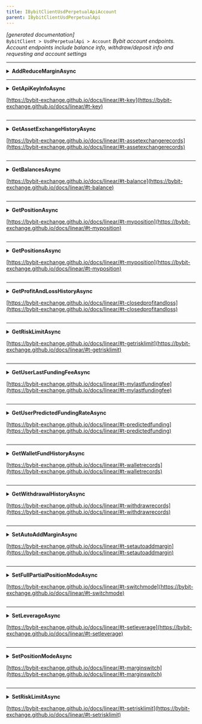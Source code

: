 ```yaml
---
title: IBybitClientUsdPerpetualApiAccount
parent: IBybitClientUsdPerpetualApi
---
```

*[generated documentation]*  
`BybitClient > UsdPerpetualApi > Account`
*Bybit account endpoints. Account endpoints include balance info, withdraw/deposit info and requesting and account settings*
  

***

<details>
<summary>
<b>AddReduceMarginAsync</b>  

</summary>
<p>

```C#  
Task<WebCallResult<BybitMarginResult>> AddReduceMarginAsync(string symbol, OrderSide side, decimal margin, [Optional] long? receiveWindow, [Optional] CancellationToken ct);  
```  

|Parameter|Description|
|---|---|
|`symbol`|The symbol|
|`side`|The side|
|`margin`|Margin to add (positive) or remove (negative)|
|`receiveWindow`|The receive window for which this request is active. When the request takes longer than this to complete the server will reject the request|
|`ct`|Cancellation token|

*Add/reduce margin*  

</p>
</details>

***

<details>
<summary>
<b>GetApiKeyInfoAsync</b>  

[https://bybit-exchange.github.io/docs/linear/#t-key](https://bybit-exchange.github.io/docs/linear/#t-key)  
</summary>
<p>

```C#  
Task<WebCallResult<IEnumerable<ByBitApiKeyInfo>>> GetApiKeyInfoAsync([Optional] long? receiveWindow, [Optional] CancellationToken ct);  
```  

|Parameter|Description|
|---|---|
|`receiveWindow`|The receive window for which this request is active. When the request takes longer than this to complete the server will reject the request|
|`ct`|Cancellation token|

*Get Api key info*  

</p>
</details>

***

<details>
<summary>
<b>GetAssetExchangeHistoryAsync</b>  

[https://bybit-exchange.github.io/docs/linear/#t-assetexchangerecords](https://bybit-exchange.github.io/docs/linear/#t-assetexchangerecords)  
</summary>
<p>

```C#  
Task<WebCallResult<IEnumerable<BybitExchangeHistoryEntry>>> GetAssetExchangeHistoryAsync([Optional] long? fromId, [Optional] SearchDirection? direction, [Optional] int? limit, [Optional] long? receiveWindow, [Optional] CancellationToken ct);  
```  

|Parameter|Description|
|---|---|
|`fromId`|Filter by id|
|`direction`|Filter by direction|
|`limit`|Max records|
|`receiveWindow`|The receive window for which this request is active. When the request takes longer than this to complete the server will reject the request|
|`ct`|Cancellation token|

*Get asset exchange history*  

</p>
</details>

***

<details>
<summary>
<b>GetBalancesAsync</b>  

[https://bybit-exchange.github.io/docs/linear/#t-balance](https://bybit-exchange.github.io/docs/linear/#t-balance)  
</summary>
<p>

```C#  
Task<WebCallResult<Dictionary<string, BybitBalance>>> GetBalancesAsync([Optional] string? asset, [Optional] long? receiveWindow, [Optional] CancellationToken ct);  
```  

|Parameter|Description|
|---|---|
|`asset`|Filter by asset|
|`receiveWindow`|The receive window for which this request is active. When the request takes longer than this to complete the server will reject the request|
|`ct`|Cancellation token|

*Get wallet balances*  

</p>
</details>

***

<details>
<summary>
<b>GetPositionAsync</b>  

[https://bybit-exchange.github.io/docs/linear/#t-myposition](https://bybit-exchange.github.io/docs/linear/#t-myposition)  
</summary>
<p>

```C#  
Task<WebCallResult<IEnumerable<BybitPositionUsd>>> GetPositionAsync(string symbol, [Optional] long? receiveWindow, [Optional] CancellationToken ct);  
```  

|Parameter|Description|
|---|---|
|`symbol`|Filter by symbol|
|`receiveWindow`|The receive window for which this request is active. When the request takes longer than this to complete the server will reject the request|
|`ct`|Cancellation token|

*Get user positions*  

</p>
</details>

***

<details>
<summary>
<b>GetPositionsAsync</b>  

[https://bybit-exchange.github.io/docs/linear/#t-myposition](https://bybit-exchange.github.io/docs/linear/#t-myposition)  
</summary>
<p>

```C#  
Task<WebCallResult<IEnumerable<BybitPositionUsd>>> GetPositionsAsync([Optional] long? receiveWindow, [Optional] CancellationToken ct);  
```  

|Parameter|Description|
|---|---|
|`receiveWindow`|The receive window for which this request is active. When the request takes longer than this to complete the server will reject the request|
|`ct`|Cancellation token|

*Get user positions*  

</p>
</details>

***

<details>
<summary>
<b>GetProfitAndLossHistoryAsync</b>  

[https://bybit-exchange.github.io/docs/linear/#t-closedprofitandloss](https://bybit-exchange.github.io/docs/linear/#t-closedprofitandloss)  
</summary>
<p>

```C#  
Task<WebCallResult<BybitPage<IEnumerable<BybitPnlEntry>>>> GetProfitAndLossHistoryAsync(string symbol, [Optional] DateTime? startTime, [Optional] DateTime? endTime, [Optional] TradeType? type, [Optional] int? page, [Optional] int? pageSize, [Optional] long? receiveWindow, [Optional] CancellationToken ct);  
```  

|Parameter|Description|
|---|---|
|`symbol`|The symbol to get records for|
|`startTime`|Filter by startTime|
|`endTime`|Filter by endTime|
|`type`|Filter by type|
|`page`|Page|
|`pageSize`|Page size|
|`receiveWindow`|The receive window for which this request is active. When the request takes longer than this to complete the server will reject the request|
|`ct`|Cancellation token|

*Get user's profit and loss records*  

</p>
</details>

***

<details>
<summary>
<b>GetRiskLimitAsync</b>  

[https://bybit-exchange.github.io/docs/linear/#t-getrisklimit](https://bybit-exchange.github.io/docs/linear/#t-getrisklimit)  
</summary>
<p>

```C#  
Task<WebCallResult<IEnumerable<BybitRiskLimit>>> GetRiskLimitAsync(string symbol, [Optional] long? receiveWindow, [Optional] CancellationToken ct);  
```  

|Parameter|Description|
|---|---|
|`symbol`|The symbol|
|`receiveWindow`|The receive window for which this request is active. When the request takes longer than this to complete the server will reject the request|
|`ct`|Cancellation token|

*Get position risk limit*  

</p>
</details>

***

<details>
<summary>
<b>GetUserLastFundingFeeAsync</b>  

[https://bybit-exchange.github.io/docs/linear/#t-mylastfundingfee](https://bybit-exchange.github.io/docs/linear/#t-mylastfundingfee)  
</summary>
<p>

```C#  
Task<WebCallResult<BybitFundingSettlement>> GetUserLastFundingFeeAsync(string symbol, [Optional] long? receiveWindow, [Optional] CancellationToken ct);  
```  

|Parameter|Description|
|---|---|
|`symbol`|The symbol|
|`receiveWindow`|The receive window for which this request is active. When the request takes longer than this to complete the server will reject the request|
|`ct`|Cancellation token|

*Get user last funding fee*  

</p>
</details>

***

<details>
<summary>
<b>GetUserPredictedFundingRateAsync</b>  

[https://bybit-exchange.github.io/docs/linear/#t-predictedfunding](https://bybit-exchange.github.io/docs/linear/#t-predictedfunding)  
</summary>
<p>

```C#  
Task<WebCallResult<BybitPredictedFunding>> GetUserPredictedFundingRateAsync(string symbol, [Optional] long? receiveWindow, [Optional] CancellationToken ct);  
```  

|Parameter|Description|
|---|---|
|`symbol`|The symbol|
|`receiveWindow`|The receive window for which this request is active. When the request takes longer than this to complete the server will reject the request|
|`ct`|Cancellation token|

*Get predicted next funding rate*  

</p>
</details>

***

<details>
<summary>
<b>GetWalletFundHistoryAsync</b>  

[https://bybit-exchange.github.io/docs/linear/#t-walletrecords](https://bybit-exchange.github.io/docs/linear/#t-walletrecords)  
</summary>
<p>

```C#  
Task<WebCallResult<IEnumerable<BybitWalletFundRecord>>> GetWalletFundHistoryAsync([Optional] string? asset, [Optional] DateTime? startTime, [Optional] DateTime? endTime, [Optional] WalletFundType? type, [Optional] int? pageSize, [Optional] int? page, [Optional] long? receiveWindow, [Optional] CancellationToken ct);  
```  

|Parameter|Description|
|---|---|
|`asset`|Filter by asset|
|`startTime`|Filter by start time|
|`endTime`|Filter by end time|
|`type`|Filter by type|
|`pageSize`|Page size|
|`page`|Page|
|`receiveWindow`|The receive window for which this request is active. When the request takes longer than this to complete the server will reject the request|
|`ct`|Cancellation token|

*Get wallet fund endpoints*  

</p>
</details>

***

<details>
<summary>
<b>GetWithdrawalHistoryAsync</b>  

[https://bybit-exchange.github.io/docs/linear/#t-withdrawrecords](https://bybit-exchange.github.io/docs/linear/#t-withdrawrecords)  
</summary>
<p>

```C#  
Task<WebCallResult<IEnumerable<BybitWithdrawal>>> GetWithdrawalHistoryAsync([Optional] string? asset, [Optional] DateTime? startTime, [Optional] DateTime? endTime, [Optional] WithdrawStatus? status, [Optional] int? pageSize, [Optional] int? page, [Optional] long? receiveWindow, [Optional] CancellationToken ct);  
```  

|Parameter|Description|
|---|---|
|`asset`|Filter by asset|
|`startTime`|Filter by start time|
|`endTime`|Filter by end time|
|`status`|Filter by status|
|`pageSize`|Page size|
|`page`|Page|
|`receiveWindow`|The receive window for which this request is active. When the request takes longer than this to complete the server will reject the request|
|`ct`|Cancellation token|

*Get withdrawal history*  

</p>
</details>

***

<details>
<summary>
<b>SetAutoAddMarginAsync</b>  

[https://bybit-exchange.github.io/docs/linear/#t-setautoaddmargin](https://bybit-exchange.github.io/docs/linear/#t-setautoaddmargin)  
</summary>
<p>

```C#  
Task<WebCallResult> SetAutoAddMarginAsync(string symbol, OrderSide side, bool autoAddMargin, [Optional] long? receiveWindow, [Optional] CancellationToken ct);  
```  

|Parameter|Description|
|---|---|
|`symbol`|Symbol|
|`side`|Side|
|`autoAddMargin`|Auto add or not|
|`receiveWindow`|The receive window for which this request is active. When the request takes longer than this to complete the server will reject the request|
|`ct`|Cancellation token|

*Set auto add margin switch*  

</p>
</details>

***

<details>
<summary>
<b>SetFullPartialPositionModeAsync</b>  

[https://bybit-exchange.github.io/docs/linear/#t-switchmode](https://bybit-exchange.github.io/docs/linear/#t-switchmode)  
</summary>
<p>

```C#  
Task<WebCallResult<BybitTpSlMode>> SetFullPartialPositionModeAsync(string symbol, StopLossTakeProfitMode mode, [Optional] long? receiveWindow, [Optional] CancellationToken ct);  
```  

|Parameter|Description|
|---|---|
|`symbol`|The symbol|
|`mode`|New mode|
|`receiveWindow`|The receive window for which this request is active. When the request takes longer than this to complete the server will reject the request|
|`ct`|Cancellation token|

*Switch between full or partial Stop loss/Take profit mode*  

</p>
</details>

***

<details>
<summary>
<b>SetLeverageAsync</b>  

[https://bybit-exchange.github.io/docs/linear/#t-setleverage](https://bybit-exchange.github.io/docs/linear/#t-setleverage)  
</summary>
<p>

```C#  
Task<WebCallResult> SetLeverageAsync(string symbol, int buyLeverage, int sellLeverage, [Optional] long? receiveWindow, [Optional] CancellationToken ct);  
```  

|Parameter|Description|
|---|---|
|`symbol`|The symbol|
|`buyLeverage`|Buy leverage|
|`sellLeverage`|Sell leverage|
|`receiveWindow`|The receive window for which this request is active. When the request takes longer than this to complete the server will reject the request|
|`ct`|Cancellation token|

*Set leverage*  

</p>
</details>

***

<details>
<summary>
<b>SetPositionModeAsync</b>  

[https://bybit-exchange.github.io/docs/linear/#t-marginswitch](https://bybit-exchange.github.io/docs/linear/#t-marginswitch)  
</summary>
<p>

```C#  
Task<WebCallResult> SetPositionModeAsync(string symbol, bool isIsolated, decimal buyLeverage, decimal sellLeverage, [Optional] long? receiveWindow, [Optional] CancellationToken ct);  
```  

|Parameter|Description|
|---|---|
|`symbol`|The symbol|
|`isIsolated`|True is Isolated; false is Cross|
|`buyLeverage`|Buy leverage|
|`sellLeverage`|Sell leverage|
|`receiveWindow`||
|`ct`|Cancellation token|

*Switch Cross/Isolated; must set leverage value when switching from Cross to Isolated*  

</p>
</details>

***

<details>
<summary>
<b>SetRiskLimitAsync</b>  

[https://bybit-exchange.github.io/docs/linear/#t-setrisklimit](https://bybit-exchange.github.io/docs/linear/#t-setrisklimit)  
</summary>
<p>

```C#  
Task<WebCallResult<BybitRiskId>> SetRiskLimitAsync(string symbol, OrderSide side, long riskId, [Optional] long? receiveWindow, [Optional] CancellationToken ct);  
```  

|Parameter|Description|
|---|---|
|`symbol`|The symbol|
|`side`|Side|
|`riskId`|The risk id to set|
|`receiveWindow`|The receive window for which this request is active. When the request takes longer than this to complete the server will reject the request|
|`ct`|Cancellation token|

*Set position risk*  

</p>
</details>
